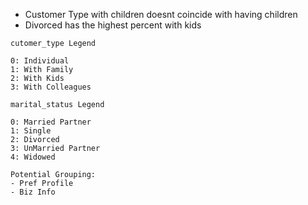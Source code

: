 - Customer Type with children doesnt coincide with having children
- Divorced has the highest percent with kids


```text
cutomer_type Legend

0: Individual
1: With Family
2: With Kids
3: With Colleagues

marital_status Legend

0: Married Partner
1: Single
2: Divorced
3: UnMarried Partner
4: Widowed

```
```
Potential Grouping:
- Pref Profile
- Biz Info
```